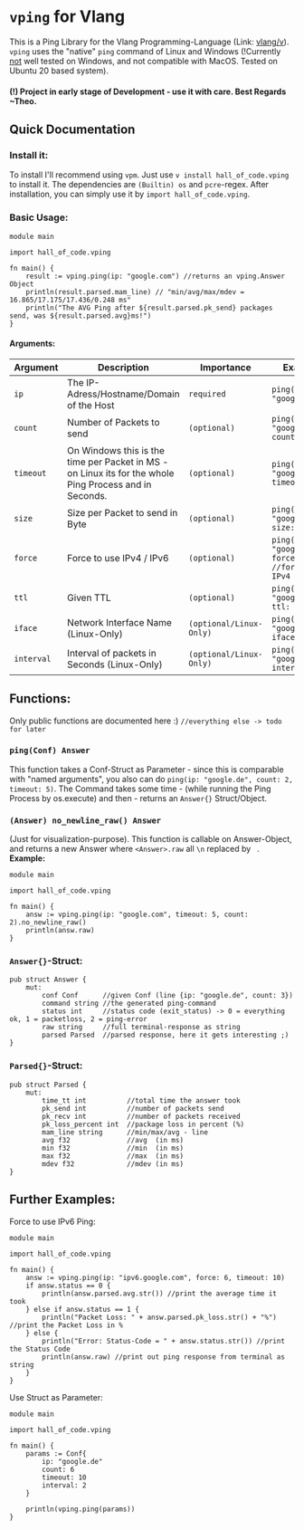 # `vping` for Vlang
This is a Ping Library for the Vlang Programming-Language (Link: [vlang/v](https://github.com/vlang/v)).
`vping`  uses the "native" `ping` command of Linux and Windows (!Currently <ins>not</ins> well tested on Windows, and not compatible with MacOS. Tested on Ubuntu 20 based system).

#### (!) Project in early stage of Development - use it with care. Best Regards ~Theo.

## Quick Documentation
### Install it:
To install I'll recommend using `vpm`. Just use `v install hall_of_code.vping` to install it.
The dependencies are `(Builtin) os` and `pcre`-regex.
After installation, you can simply use it by `import hall_of_code.vping`.
### Basic Usage:

```vlang
module main 

import hall_of_code.vping

fn main() {
    result := vping.ping(ip: "google.com") //returns an vping.Answer Object
    println(result.parsed.mam_line) // "min/avg/max/mdev = 16.865/17.175/17.436/0.248 ms"
    println("The AVG Ping after ${result.parsed.pk_send} packages send, was ${result.parsed.avg}ms!")
}
```

#### Arguments:

| Argument | Description | Importance              | Example |
|----------|-------------|-------------------------|---------|
| `ip`       | The IP-Adress/Hostname/Domain of the Host                                                              | `required`              | `ping(ip: "google.com")`                           |
| `count`    | Number of Packets to send                                                                              | `(optional)`            | `ping(ip: "google.de", count: 4)`                  |
| `timeout`  | On Windows this is the time per Packet in MS - on Linux its for the whole Ping Process and in Seconds. | `(optional)`            | `ping(ip: "google.de", timeout: 10)`               |
| `size`     | Size per Packet to send in Byte                                                                        | `(optional)`            | `ping(ip: "google.de", size: 16)`                  |
| `force`    | Force to use IPv4 / IPv6                                                                               | `(optional)`            | `ping(ip: "google.de", force: 4) //forces to IPv4` |
| `ttl`      | Given TTL                                                                                              | `(optional)`            | `ping(ip: "google.de", ttl: 15)`                   |
| `iface`    | Network Interface Name (Linux-Only)                                                                    | `(optional/Linux-Only)` | `ping(ip: "google.de", iface: "eth0"`              |
| `interval` | Interval of packets in Seconds (Linux-Only)                                                            | `(optional/Linux-Only)` | `ping(ip: "google.de", interval: 1)`               |

## Functions:
Only public functions are documented here :) `//everything else -> todo for later`
### `ping(Conf) Answer`
This function takes a Conf-Struct as Parameter - since this is comparable with "named arguments", you also can
do `ping(ip: "google.de", count: 2, timeout: 5)`.
The Command takes some time - (while running the Ping Process by os.execute) and then - returns an `Answer{}`
Struct/Object.

### `(Answer) no_newline_raw() Answer`
(Just for visualization-purpose).
This function is callable on Answer-Object, and returns a new Answer where `<Answer>.raw` all `\n` replaced by ` `. 
__Example:__
```vlang
module main

import hall_of_code.vping

fn main() {
    answ := vping.ping(ip: "google.com", timeout: 5, count: 2).no_newline_raw()
    println(answ.raw)
}
```

### `Answer{}`-Struct:
```vlang
pub struct Answer {
    mut:
        conf Conf      //given Conf (line {ip: "google.de", count: 3})
        command string //the generated ping-command
        status int     //status code (exit_status) -> 0 = everything ok, 1 = packetloss, 2 = ping-error
        raw string     //full terminal-response as string
        parsed Parsed  //parsed response, here it gets interesting ;)
}
```
### `Parsed{}`-Struct:
```vlang
pub struct Parsed {
	mut:
		time_tt int          //total time the answer took
		pk_send int          //number of packets send
		pk_recv int          //number of packets received
		pk_loss_percent int  //package loss in percent (%)
		mam_line string      //min/max/avg - line
		avg f32              //avg  (in ms)
		min f32              //min  (in ms)
		max f32              //max  (in ms)
		mdev f32             //mdev (in ms)
} 
```

## Further Examples:

Force to use IPv6 Ping:
```vlang
module main

import hall_of_code.vping

fn main() {
    answ := vping.ping(ip: "ipv6.google.com", force: 6, timeout: 10)
    if answ.status == 0 {
		println(answ.parsed.avg.str()) //print the average time it took
    } else if answ.status == 1 {
		println("Packet Loss: " + answ.parsed.pk_loss.str() + "%") //print the Packet Loss in %
    } else {
		println("Error: Status-Code = " + answ.status.str()) //print the Status Code
        println(answ.raw) //print out ping response from terminal as string
    }
}
```

Use Struct as Parameter:
```vlang
module main

import hall_of_code.vping

fn main() {
    params := Conf{
        ip: "google.de"
        count: 6
        timeout: 10
        interval: 2
    }
    
    println(vping.ping(params))
}
```


